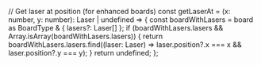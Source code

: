   // Get laser at position (for enhanced boards)
  const getLaserAt = (x: number, y: number): Laser | undefined => {
    const boardWithLasers = board as BoardType & { lasers?: Laser[] };
    if (boardWithLasers.lasers && Array.isArray(boardWithLasers.lasers)) {
      return boardWithLasers.lasers.find((laser: Laser) => laser.position?.x === x && laser.position?.y === y);
    }
    return undefined;
  };
